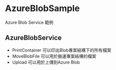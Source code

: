 # AzureBlobSample
Azure Blob Service 範例
## AzureBlobService
+ PrintContainer
可以印出Blob專案結構下的所有檔案
+ MoveBlobFile
可以用於搬運專案結構的檔案
+ Upload
可以用於上傳到Azure Blob
